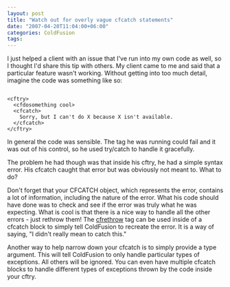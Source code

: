 ```yaml
---
layout: post
title: "Watch out for overly vague cfcatch statements"
date: "2007-04-20T11:04:00+06:00"
categories: ColdFusion 
tags: 
---
```


I just helped a client with an issue that I've run into my own code as well, so I thought I'd share this tip with others. My client came to me and said that a particular feature wasn't working. Without getting into too much detail, imagine the code was something like so:

<code>
&lt;cftry&gt;
  &lt;cfdosomething cool&gt;
  &lt;cfcatch&gt;
    Sorry, but I can't do X because X isn't available.
  &lt;/cfcatch&gt;
&lt;/cftry&gt;
</code>

In general the code was sensible. The tag he was running could fail and it was out of his control, so he used try/catch to handle it gracefully. 

The problem he had though was that inside his cftry, he had a simple syntax error. His cfcatch caught that error but was obviously not meant to. What to do? 

Don't forget that your CFCATCH object, which represents the error, contains a lot of information, including the nature of the error. What his code should have done was to check and see if the error was truly what he was expecting. What is cool is that there is a nice way to handle all the other errors - just rethrow them! The <a href="http://www.cfquickdocs.com/?getDoc=cfrethrow">cfrethrow</a> tag can be used inside of a cfcatch block to simply tell ColdFusion to recreate the error. It is a way of saying, "I didn't really mean to catch this."

Another way to help narrow down your cfcatch is to simply provide a type argument. This will tell ColdFusion to only handle particular types of exceptions. All others will be ignored. You can even have multiple cfcatch blocks to handle different types of exceptions thrown by the code inside your cftry.